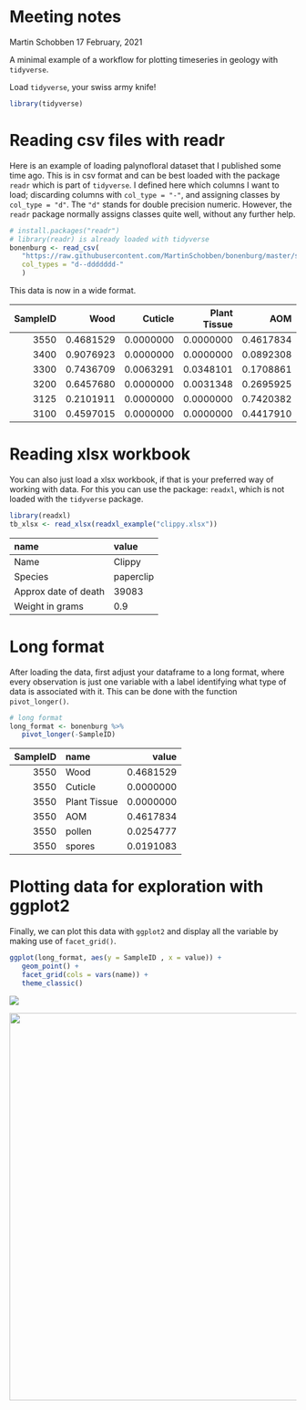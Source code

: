 Meeting notes
================
Martin Schobben
17 February, 2021

A minimal example of a workflow for plotting timeseries in geology with
`tidyverse`.

Load `tidyverse`, your swiss army knife\!

``` r
library(tidyverse)
```

# Reading csv files with readr

Here is an example of loading palynofloral dataset that I published some
time ago. This is in csv format and can be best loaded with the package
`readr` which is part of `tidyverse`. I defined here which columns I
want to load; discarding columns with `col_type = "-"`, and assigning
classes by `col_type = "d"`. The `"d"` stands for double precision
numeric. However, the `readr` package normally assigns classes quite
well, without any further help.

``` r
# install.packages("readr")
# library(readr) is already loaded with tidyverse
bonenburg <- read_csv(
   "https://raw.githubusercontent.com/MartinSchobben/bonenburg/master/supplement/data/palynomorphs/Bonenburg_palyno.csv", 
   col_types = "d--ddddddd-"
   )
```

This data is now in a wide format.

| SampleID |      Wood |   Cuticle | Plant Tissue |       AOM |    pollen |    spores | Botryococcus |
| -------: | --------: | --------: | -----------: | --------: | --------: | --------: | -----------: |
|     3550 | 0.4681529 | 0.0000000 |    0.0000000 | 0.4617834 | 0.0254777 | 0.0191083 |    0.0000000 |
|     3400 | 0.9076923 | 0.0000000 |    0.0000000 | 0.0892308 | 0.0030769 | 0.0000000 |    0.0000000 |
|     3300 | 0.7436709 | 0.0063291 |    0.0348101 | 0.1708861 | 0.0000000 | 0.0031646 |    0.0000000 |
|     3200 | 0.6457680 | 0.0000000 |    0.0031348 | 0.2695925 | 0.0470219 | 0.0094044 |    0.0000000 |
|     3125 | 0.2101911 | 0.0000000 |    0.0000000 | 0.7420382 | 0.0286624 | 0.0000000 |    0.0095541 |
|     3100 | 0.4597015 | 0.0000000 |    0.0000000 | 0.4417910 | 0.0059701 | 0.0000000 |    0.0029851 |

# Reading xlsx workbook

You can also just load a xlsx workbook, if that is your preferred way of
working with data. For this you can use the package: `readxl`, which is
not loaded with the `tidyverse` package.

``` r
library(readxl) 
tb_xlsx <- read_xlsx(readxl_example("clippy.xlsx"))
```

| name                 | value     |
| :------------------- | :-------- |
| Name                 | Clippy    |
| Species              | paperclip |
| Approx date of death | 39083     |
| Weight in grams      | 0.9       |

# Long format

After loading the data, first adjust your dataframe to a long format,
where every observation is just one variable with a label identifying
what type of data is associated with it. This can be done with the
function `pivot_longer()`.

``` r
# long format
long_format <- bonenburg %>% 
   pivot_longer(-SampleID)
```

| SampleID | name         |     value |
| -------: | :----------- | --------: |
|     3550 | Wood         | 0.4681529 |
|     3550 | Cuticle      | 0.0000000 |
|     3550 | Plant Tissue | 0.0000000 |
|     3550 | AOM          | 0.4617834 |
|     3550 | pollen       | 0.0254777 |
|     3550 | spores       | 0.0191083 |

# Plotting data for exploration with ggplot2

Finally, we can plot this data with `ggplot2` and display all the
variable by making use of `facet_grid()`.

``` r
ggplot(long_format, aes(y = SampleID , x = value)) +
   geom_point() +
   facet_grid(cols = vars(name)) +
   theme_classic()
```

![](README_files/figure-gfm/ggplot-1.png)<!-- -->

<img src="bonenburg.png" width="680" />
